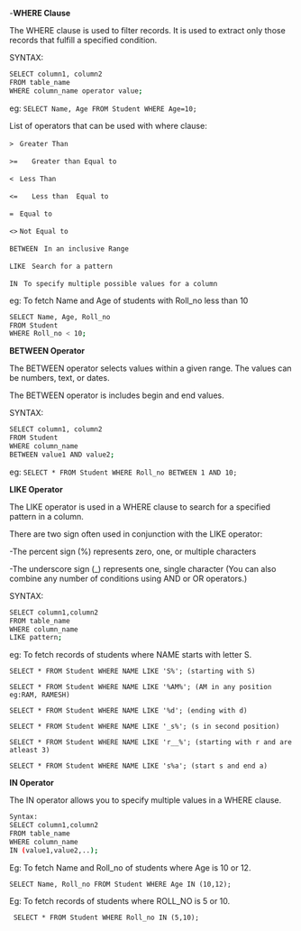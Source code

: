 -**WHERE Clause**

The WHERE clause is used to filter records.
It is used to extract only those records that fulfill a specified condition.

SYNTAX:
``` sh
SELECT column1, column2
FROM table_name
WHERE column_name operator value; 
``` 

eg:
` SELECT Name, Age
FROM Student
WHERE Age=10; `

List of operators that can be used with where clause:

 ` >  `	        ` Greater Than  `
 
 ` >=	 `      ` Greater than Equal to  `
 
 ` <  `	        ` Less Than  `
 
 ` <=	 `      ` Less than  Equal to  `
 
 ` =  ` 	      ` Equal to  `
 
 ` <> `     ` Not Equal to `
 
 ` BETWEEN  `	   ` In an inclusive Range  `
 
 ` LIKE  `	     ` Search for a pattern  `
 
 ` IN  `      ` To specify multiple possible values for a column  `

eg: To fetch Name and Age of students with Roll_no less than 10

``` sh
SELECT Name, Age, Roll_no
FROM Student
WHERE Roll_no < 10;

```
**BETWEEN Operator**

The BETWEEN operator selects values within a given range. The values can be numbers, text, or dates.

The BETWEEN operator is includes begin and end values.

SYNTAX:
``` sh
SELECT column1, column2
FROM Student
WHERE column_name
BETWEEN value1 AND value2;
``` 
eg:
` SELECT * FROM Student WHERE Roll_no BETWEEN 1 AND 10; `

**LIKE Operator**

The LIKE operator is used in a WHERE clause to search for a specified pattern in a column.

There are two sign often used in conjunction with the LIKE operator:

-The percent sign (%) represents zero, one, or multiple characters

-The underscore sign (_) represents one, single character
(You can also combine any number of conditions using AND or OR operators.)

SYNTAX:
``` sh
SELECT column1,column2 
FROM table_name 
WHERE column_name 
LIKE pattern;
``` 

eg: To fetch records of students where NAME starts with letter S.

` SELECT * FROM Student WHERE NAME LIKE 'S%'; (starting with S) `

` SELECT * FROM Student WHERE NAME LIKE '%AM%'; (AM in any position eg:RAM, RAMESH) `

` SELECT * FROM Student WHERE NAME LIKE '%d'; (ending with d) `

` SELECT * FROM Student WHERE NAME LIKE '_s%'; (s in second position) `

` SELECT * FROM Student WHERE NAME LIKE 'r__%'; (starting with r and are atleast 3) `

` SELECT * FROM Student WHERE NAME LIKE 's%a'; (start s and end a) `

**IN Operator**

The IN operator allows you to specify multiple values in a WHERE clause.

``` sh
Syntax:
SELECT column1,column2 
FROM table_name 
WHERE column_name 
IN (value1,value2,..);
``` 

Eg: To fetch Name and Roll_no of students where Age is 10 or 12.

` SELECT Name, Roll_no
FROM Student
WHERE Age IN (10,12); `

Eg: To fetch records of students where ROLL_NO is 5 or 10.

` SELECT * FROM Student WHERE Roll_no IN (5,10);`

